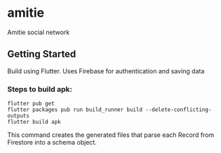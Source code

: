 # amitie

Amitie social network

## Getting Started

Build using Flutter. Uses Firebase for authentication and saving data 

### Steps to build apk:

```
flutter pub get
flutter packages pub run build_runner build --delete-conflicting-outputs
flutter build apk
```

This command creates the generated files that parse each Record from Firestore into a schema object.

